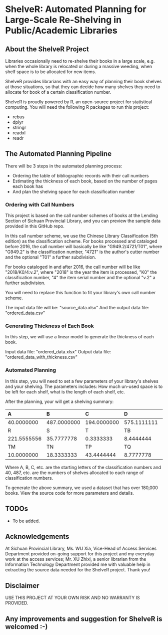 # ShelveR: Automated Planning for Large-Scale Re-Shelving in Public/Academic Libraries 

## About the ShelveR Project

Libraries occasionally need to re-shelve their books in a large scale, e.g. when the whole library is relocated or during a massive weeding, when shelf space is to be allocated for new items. 

ShelveR provides librarians with an easy way of planning their book shelves at those situations, so that they can decide how many shelves they need to allocate for book of a certain classification number. 

ShelveR is proudly powered by R, an open-source project for statistical computing. You will need the following R packages to run this project: 

* rebus
* dplyr
* stringr
* readxl
* readr

## The Automated Planning Pipeline

There will be 3 steps in the automated planning process: 

* Ordering the table of bibliographic records with their call numbers
* Estimating the thickness of each book, based on the number of pages each book has
* And plan the shelving space for each classification number

### Ordering with Call Numbers

This project is based on the call number schemes of books at the Lending Section of Sichuan Provincial Library, and you can preview the sample data provided in this GitHub repo. 

In this call number scheme, we use the Chinese Library Classification (5th edition) as the classification scheme. For books processed and cataloged before 2016, the call number will basically be like "G949.2/4721/T01", where "G949.2" is the classification number, "4721" is the author's cutter number and the optional "T01" a further subdivision. 

For books cataloged in and after 2016, the call number will be like "2018/K0/4:v.2", where "2018" is the year the item is processed, "K0" the classification number, "4" the item serial number and the optional "v.2" a further subdivision. 

You will need to replace this function to fit your library's own call number scheme.

The input data file will be: "source_data.xlsx"
And the output data file: "ordered_data.csv" 

### Generating Thickness of Each Book 

In this step, we will use a linear model to generate the thickness of each book. 

Input data file: "ordered_data.xlsx"
Output data file: "ordered_data_with_thickness.csv"

### Automated Planning 

In this step, you will need to set a few parameters of your library's shelves and your shelving. The parameters includes: How much un-used space is to be left for each shelf, what is the length of each shelf, etc. 

After the planning, your will get a shelving summary: 

| A           | B           | C           | D           | E          | F           | G           | K           | N          | O          | P          | Q          |
| :---------- | :---------- | :---------- | :---------- | :--------- | :---------- | :---------- | :---------- | :--------- | :--------- | :--------- | :--------- |
| 40.0000000  | 487.0000000 | 194.0000000 | 575.1111111 | 71.2222222 | 657.0000000 | 317.6666667 | 920.6666667 | 25.6666667 | 34.5555556 | 25.3333333 | 23.5555556 |
| R           | S           | T           | TB          | TD         | TE          | TF          | TG          | TH         | TJ         | TK         | TL         |
| 221.5555556 | 35.7777778  | 0.3333333   | 8.4444444   | 0.3333333  | 0.6666667   | 0.4444444   | 6.5555556   | 5.5555556  | 0.5555556  | 2.1111111  | 0.8888889  |
| TM          | TN          | TP          | TQ          | TS         | TU          | TV          | U           | V          | X          | Z          |            |
| 10.0000000  | 18.3333333  | 43.4444444  | 8.7777778   | 81.5555556 | 37.7777778  | 3.0000000   | 21.6666667  | 3.7777778  | 26.3333333 | 47.0000000 |            |

Where A, B, C, etc. are the starting letters of the classification numbers and 40, 487, etc. are the numbers of shelves allocated to each range of classification numbers. 

To generate the above summary, we used a dataset that has over 180,000 books. View the source code for more parameters and details. 

## TODOs

* To be added.

## Acknowledgements

At Sichuan Provincial Library, Ms. WU Xia, Vice-Head of Access Services Department provided on-going support for this project and my everyday work at the access services; Mr. XU Zhixi, a senior librarian from the Information Technology Department provided me with valuable help in extracting the source data needed for the ShelveR project. Thank you! 

## Disclaimer

USE THIS PROJECT AT YOUR OWN RISK AND NO WARRANTY IS PROVIDED.

## Any improvements and suggestion for ShelveR is welcomed :-)

